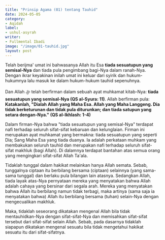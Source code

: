 ```yaml
---
title: "Prinsip Agama (01) tentang Tauhid"
date: 2024-05-05
category:
- Aqidah
label:
- ushul-asyrah
writer:
- Fullmental Ibadi
image: "/image/01-tauhid.jpg"
layout: post
---
```

Telah berijma' umat ini bahwasanya Allah itu Esa **tiada sesuatupun yang semisal-Nya** dan tiada pula pengimbang bagi-Nya dalam ranah-Nya. Dengan ikrar keyakinan inilah umat ini keluar dari syirik dan hukum-hukumnya lalu masuk ke dalam hukum-hukum tauhid sepenuhnya.

Dan Allah ﷻ telah berfirman dalam sebuah ayat muhkamat kitab-Nya: **tiada sesuatupun yang semisal-Nya (QS al-Syura: 11)**. Allah berfirman pula: **Katakanlah, "Dialah Allah yang Maha Esa. Allah yang Maha Langgeng. Dia tidak berketurunan dan tidak pula diturunkan; dan tiada satupun yang setara dengan-Nya." (QS al-Ikhlash: 1-4)**

Dalam firman-Nya bahwa "tiada sesuatupun yang semisal-Nya" terdapat nafi terhadap seluruh sifat-sifat kebaruan dan kelunglaian. Firman ini merupakan ayat muhkamat yang bermakna: tiada sesuatupun yang seperti Dia; Sang Maha Esa yang tiada duanya. Ia adalah perkataan muhkam yang membakukan seluruh tauhid dan merupakan nafi terhadap seluruh sifat-sifat makhluk (bagi Allah). Di dalamnya terdapat bantahan atas semua orang yang mengingkari sifat-sifat Allah Ta'ala.

Tidaklah tunggal dalam hakikat melainkan hanya Allah semata. Sebab, tunggalnya ciptaan itu berbilang bersama (ciptaan) selainnya (yang sama-sama tunggal) dan berlaku pula bilangan lain atasnya. Sedangkan Allah, tiada layak atas-Nya pernyataan mereka yang menyatakan bahwa Allah adalah cahaya yang bersinar dari segala arah. Mereka yang menyatakan bahwa Allah itu berbilang namun tidak terbagi, maka artinya (sama saja ia menyatakan bahwa) Allah itu berbilang bersama (tuhan) selain-Nya dengan mengecualikan makhluk.

Maka, tidaklah seseorang dikatakan mengenal Allah bila tidak mentauhidkan-Nya dengan sifat-sifat-Nya dan memisahkan sifat-sifat tersebut dari sifat-sifat selain Allah. Sebab, pada dasarnya tidaklah siapapun dikatakan mengenal sesuatu bila tidak mengetahui hakikat sesuatu itu dari sifat-sifatnya.